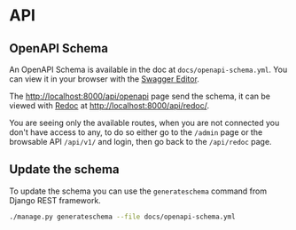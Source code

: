 # API

## OpenAPI Schema

An OpenAPI Schema is available in the doc at `docs/openapi-schema.yml`. You can view it in your browser with the [Swagger Editor](https://editor.swagger.io/).

The [http://localhost:8000/api/openapi](http://localhost:8000/api/openapi) page send the schema, it can be viewed with [Redoc](https://github.com/Redocly/redoc) at [http://localhost:8000/api/redoc/](http://localhost:8000/api/redoc/).

You are seeing only the available routes, when you are not connected you don't have access to any, to do so either go to the `/admin` page or the browsable API `/api/v1/` and login, then go back to the `/api/redoc` page.

## Update the schema

To update the schema you can use the `generateschema` command from Django REST framework.

```sh
./manage.py generateschema --file docs/openapi-schema.yml
```
